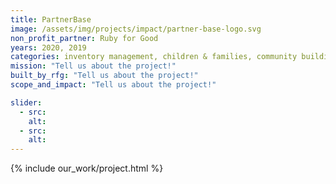 ```yaml
---
title: PartnerBase
image: /assets/img/projects/impact/partner-base-logo.svg
non_profit_partner: Ruby for Good
years: 2020, 2019
categories: inventory management, children & families, community building, youth issues
mission: "Tell us about the project!"
built_by_rfg: "Tell us about the project!"
scope_and_impact: "Tell us about the project!"

slider:
  - src:
    alt:
  - src:
    alt:
---
```


{% include our_work/project.html %}
